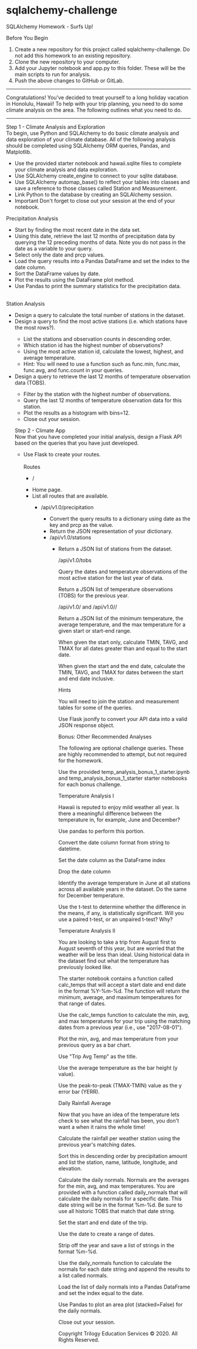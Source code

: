 # sqlalchemy-challenge
SQLAlchemy Homework - Surfs Up!<p></p>
Before You Begin<p></p>
<ol>
  <li>Create a new repository for this project called sqlalchemy-challenge. Do not add this homework to an existing repository. </li>
  <li>Clone the new repository to your computer.</li>
  <li>Add your Jupyter notebook and app.py to this folder. These will be the main scripts to run for analysis.</li>
  <li>Push the above changes to GitHub or GitLab.</li>
</ol>
<hr><p></p>
Congratulations! You've decided to treat yourself to a long holiday vacation in Honolulu, Hawaii! To help with your trip planning, you need to do some climate analysis on the area. The following outlines what you need to do.
<hr><p></p>
Step 1 - Climate Analysis and Exploration<br>
To begin, use Python and SQLAlchemy to do basic climate analysis and data exploration of your climate database. All of the following analysis should be completed using SQLAlchemy ORM queries, Pandas, and Matplotlib.

<ul>
<li>Use the provided starter notebook and hawaii.sqlite files to complete your climate analysis and data exploration.</li>
<li>Use SQLAlchemy create_engine to connect to your sqlite database.</li>
<li>Use SQLAlchemy automap_base() to reflect your tables into classes and save a reference to those classes called Station and Measurement.</li>
<li>Link Python to the database by creating an SQLAlchemy session.</li>
<li>Important Don't forget to close out your session at the end of your notebook.</li>
</ul>

Precipitation Analysis<br>
<ul>
  <li>Start by finding the most recent date in the data set.</li>
<li>Using this date, retrieve the last 12 months of precipitation data by querying the 12 preceding months of data. Note you do not pass in the date as a variable to your query.</li>
<li>Select only the date and prcp values.</li>
<li>Load the query results into a Pandas DataFrame and set the index to the date column.</li>
<li>Sort the DataFrame values by date.</li>
<li>Plot the results using the DataFrame plot method.</li>
<li>Use Pandas to print the summary statistics for the precipitation data.</li>
</ul>
<br>
Station Analysis<br>
<ul>
<li>Design a query to calculate the total number of stations in the dataset.</li>
<li>Design a query to find the most active stations (i.e. which stations have the most rows?).</li>
  <ul>
    <li>List the stations and observation counts in descending order.</li>
    <li>Which station id has the highest number of observations?</li>
    <li>Using the most active station id, calculate the lowest, highest, and average temperature.</li>
    <li>Hint: You will need to use a function such as func.min, func.max, func.avg, and func.count in your queries.</li>
  </ul>
  <li>Design a query to retrieve the last 12 months of temperature observation data (TOBS).</li>
  <ul>
    <li>Filter by the station with the highest number of observations.</li>
    <li>Query the last 12 months of temperature observation data for this station.</li>
    <li> Plot the results as a histogram with bins=12.</li>
    <li>Close out your session.</li>
  </ul
<hr><p></p>
Step 2 - Climate App<br>
Now that you have completed your initial analysis, design a Flask API based on the queries that you have just developed.
<ul>
  <li>Use Flask to create your routes.</li>
<br>
Routes
<ul>
  <li>/</li>
  </ul>
  <ul>
    <li>Home page.</li>
    <li>List all routes that are available.</li>
<ul>
  <li>/api/v1.0/precipitation</li>
    
<ul>
  <li>Convert the query results to a dictionary using date as the key and prcp as the value.</li>
  <li>Return the JSON representation of your dictionary.</li>

<li>/api/v1.0/stations</li>
  <ul>
    <li>Return a JSON list of stations from the dataset.</li>



/api/v1.0/tobs


Query the dates and temperature observations of the most active station for the last year of data.


Return a JSON list of temperature observations (TOBS) for the previous year.




/api/v1.0/<start> and /api/v1.0/<start>/<end>


Return a JSON list of the minimum temperature, the average temperature, and the max temperature for a given start or start-end range.


When given the start only, calculate TMIN, TAVG, and TMAX for all dates greater than and equal to the start date.


When given the start and the end date, calculate the TMIN, TAVG, and TMAX for dates between the start and end date inclusive.





Hints


You will need to join the station and measurement tables for some of the queries.


Use Flask jsonify to convert your API data into a valid JSON response object.




Bonus: Other Recommended Analyses


The following are optional challenge queries. These are highly recommended to attempt, but not required for the homework.


Use the provided temp_analysis_bonus_1_starter.ipynb and temp_analysis_bonus_1_starter starter notebooks for each bonus challenge.



Temperature Analysis I


Hawaii is reputed to enjoy mild weather all year. Is there a meaningful difference between the temperature in, for example, June and December?


Use pandas to perform this portion.


Convert the date column format from string to datetime.


Set the date column as the DataFrame index


Drop the date column




Identify the average temperature in June at all stations across all available years in the dataset. Do the same for December temperature.


Use the t-test to determine whether the difference in the means, if any, is statistically significant. Will you use a paired t-test, or an unpaired t-test? Why?



Temperature Analysis II


You are looking to take a trip from August first to August seventh of this year, but are worried that the weather will be less than ideal. Using historical data in the dataset find out what the temperature has previously looked like.


The starter notebook contains a function called calc_temps that will accept a start date and end date in the format %Y-%m-%d. The function will return the minimum, average, and maximum temperatures for that range of dates.


Use the calc_temps function to calculate the min, avg, and max temperatures for your trip using the matching dates from a previous year (i.e., use "2017-08-01").


Plot the min, avg, and max temperature from your previous query as a bar chart.


Use "Trip Avg Temp" as the title.


Use the average temperature as the bar height (y value).


Use the peak-to-peak (TMAX-TMIN) value as the y error bar (YERR).






Daily Rainfall Average


Now that you have an idea of the temperature lets check to see what the rainfall has been, you don't want a when it rains the whole time!


Calculate the rainfall per weather station using the previous year's matching dates.

Sort this in descending order by precipitation amount and list the station, name, latitude, longitude, and elevation.



Calculate the daily normals. Normals are the averages for the min, avg, and max temperatures. You are provided with a function called daily_normals that will calculate the daily normals for a specific date. This date string will be in the format %m-%d. Be sure to use all historic TOBS that match that date string.


Set the start and end date of the trip.


Use the date to create a range of dates.


Strip off the year and save a list of strings in the format %m-%d.


Use the daily_normals function to calculate the normals for each date string and append the results to a list called normals.




Load the list of daily normals into a Pandas DataFrame and set the index equal to the date.


Use Pandas to plot an area plot (stacked=False) for the daily normals.



Close out your session.



Copyright
Trilogy Education Services © 2020. All Rights Reserved.
